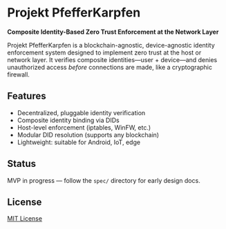 # Projekt PfefferKarpfen

**Composite Identity-Based Zero Trust Enforcement at the Network Layer**

Projekt PfefferKarpfen is a blockchain-agnostic, device-agnostic identity enforcement system designed to implement zero trust at the host or network layer. It verifies composite identities—user + device—and denies unauthorized access *before* connections are made, like a cryptographic firewall.

## Features
- Decentralized, pluggable identity verification
- Composite identity binding via DIDs
- Host-level enforcement (iptables, WinFW, etc.)
- Modular DID resolution (supports any blockchain)
- Lightweight: suitable for Android, IoT, edge

## Status
MVP in progress — follow the `spec/` directory for early design docs.

## License
[MIT License](./LICENSE)
